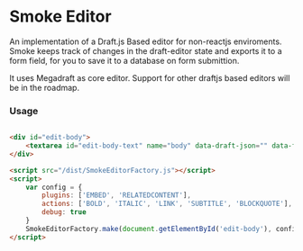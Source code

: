 # Smoke Editor

An implementation of a Draft.js Based editor for non-reactjs enviroments.
Smoke keeps track of changes in the draft-editor state and exports it to a form field, for you to save it to a database on form submittion.

It uses Megadraft as core editor. Support for other draftjs based editors will be in the roadmap.

### Usage

```html

<div id="edit-body">
    <textarea id="edit-body-text" name="body" data-draft-json="" data-field-name="body"></textarea>
</div>

<script src="/dist/SmokeEditorFactory.js"></script>
<script>
    var config = {
        plugins: ['EMBED', 'RELATEDCONTENT'],
        actions: ['BOLD', 'ITALIC', 'LINK', 'SUBTITLE', 'BLOCKQUOTE'],
        debug: true
    }
    SmokeEditorFactory.make(document.getElementById('edit-body'), config);
</script>

```


